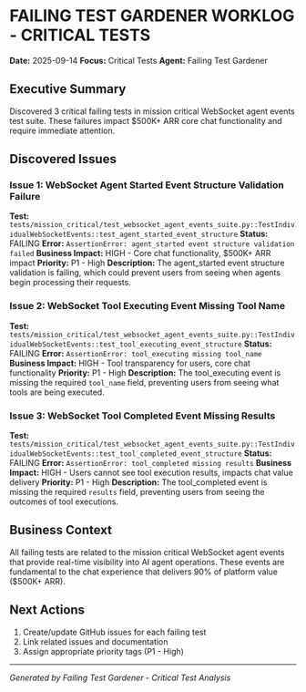 # FAILING TEST GARDENER WORKLOG - CRITICAL TESTS
**Date:** 2025-09-14
**Focus:** Critical Tests
**Agent:** Failing Test Gardener

## Executive Summary
Discovered 3 critical failing tests in mission critical WebSocket agent events test suite. These failures impact $500K+ ARR core chat functionality and require immediate attention.

## Discovered Issues

### Issue 1: WebSocket Agent Started Event Structure Validation Failure
**Test:** `tests/mission_critical/test_websocket_agent_events_suite.py::TestIndividualWebSocketEvents::test_agent_started_event_structure`
**Status:** FAILING
**Error:** `AssertionError: agent_started event structure validation failed`
**Business Impact:** HIGH - Core chat functionality, $500K+ ARR impact
**Priority:** P1 - High
**Description:** The agent_started event structure validation is failing, which could prevent users from seeing when agents begin processing their requests.

### Issue 2: WebSocket Tool Executing Event Missing Tool Name
**Test:** `tests/mission_critical/test_websocket_agent_events_suite.py::TestIndividualWebSocketEvents::test_tool_executing_event_structure`
**Status:** FAILING
**Error:** `AssertionError: tool_executing missing tool_name`
**Business Impact:** HIGH - Tool transparency for users, core chat functionality
**Priority:** P1 - High
**Description:** The tool_executing event is missing the required `tool_name` field, preventing users from seeing what tools are being executed.

### Issue 3: WebSocket Tool Completed Event Missing Results
**Test:** `tests/mission_critical/test_websocket_agent_events_suite.py::TestIndividualWebSocketEvents::test_tool_completed_event_structure`
**Status:** FAILING
**Error:** `AssertionError: tool_completed missing results`
**Business Impact:** HIGH - Users cannot see tool execution results, impacts chat value delivery
**Priority:** P1 - High
**Description:** The tool_completed event is missing the required `results` field, preventing users from seeing the outcomes of tool executions.

## Business Context
All failing tests are related to the mission critical WebSocket agent events that provide real-time visibility into AI agent operations. These events are fundamental to the chat experience that delivers 90% of platform value ($500K+ ARR).

## Next Actions
1. Create/update GitHub issues for each failing test
2. Link related issues and documentation
3. Assign appropriate priority tags (P1 - High)

---
*Generated by Failing Test Gardener - Critical Test Analysis*